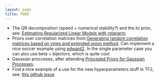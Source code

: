 ```yaml
---
layout: page
title: TODO
---
```


- The QR decomposition (speed + numerical stability?) and the `R2` prior, see:
  [Estimating Regularized Linear Models with
  rstanarm](http://mc-stan.org/rstanarm/articles/lm.html).
- Priors over correlation matrices from [Generating random correlation matrices based on
  vines and extended onion
  method](https://www.sciencedirect.com/science/article/pii/S0047259X09000876). Can
  implement a nice soccer example using
  [edward2](https://github.com/tensorflow/probability/tree/master/tensorflow_probability/python/edward2). In
  the single parameter case you can also use beta + bijectors, which is quite cool.
- Gaussian procceses, after attending [Principled Priors for Gaussian
  Processes](https://www.meetup.com/Bayesian-Mixer-London/events/262268371/).
- Find a nice example of a use for the new hyperparameters stuff in TF2, see: [this
  github issue](https://github.com/tensorflow/tensorboard/issues/2348)
